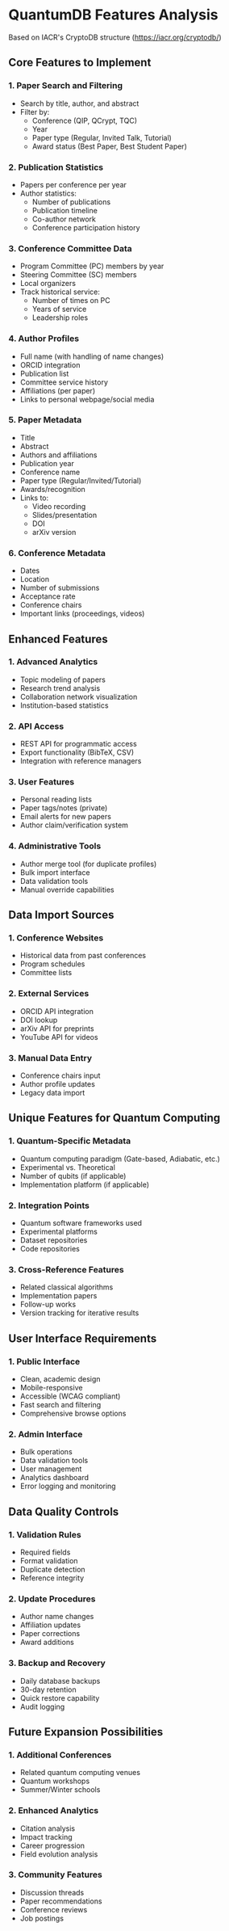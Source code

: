 # QuantumDB Features Analysis
Based on IACR's CryptoDB structure (https://iacr.org/cryptodb/)

## Core Features to Implement

### 1. Paper Search and Filtering
- Search by title, author, and abstract
- Filter by:
  - Conference (QIP, QCrypt, TQC)
  - Year
  - Paper type (Regular, Invited Talk, Tutorial)
  - Award status (Best Paper, Best Student Paper)

### 2. Publication Statistics
- Papers per conference per year
- Author statistics:
  - Number of publications
  - Publication timeline
  - Co-author network
  - Conference participation history

### 3. Conference Committee Data
- Program Committee (PC) members by year
- Steering Committee (SC) members
- Local organizers
- Track historical service:
  - Number of times on PC
  - Years of service
  - Leadership roles

### 4. Author Profiles
- Full name (with handling of name changes)
- ORCID integration
- Publication list
- Committee service history
- Affiliations (per paper)
- Links to personal webpage/social media

### 5. Paper Metadata
- Title
- Abstract
- Authors and affiliations
- Publication year
- Conference name
- Paper type (Regular/Invited/Tutorial)
- Awards/recognition
- Links to:
  - Video recording
  - Slides/presentation
  - DOI
  - arXiv version

### 6. Conference Metadata
- Dates
- Location
- Number of submissions
- Acceptance rate
- Conference chairs
- Important links (proceedings, videos)

## Enhanced Features

### 1. Advanced Analytics
- Topic modeling of papers
- Research trend analysis
- Collaboration network visualization
- Institution-based statistics

### 2. API Access
- REST API for programmatic access
- Export functionality (BibTeX, CSV)
- Integration with reference managers

### 3. User Features
- Personal reading lists
- Paper tags/notes (private)
- Email alerts for new papers
- Author claim/verification system

### 4. Administrative Tools
- Author merge tool (for duplicate profiles)
- Bulk import interface
- Data validation tools
- Manual override capabilities

## Data Import Sources

### 1. Conference Websites
- Historical data from past conferences
- Program schedules
- Committee lists

### 2. External Services
- ORCID API integration
- DOI lookup
- arXiv API for preprints
- YouTube API for videos

### 3. Manual Data Entry
- Conference chairs input
- Author profile updates
- Legacy data import

## Unique Features for Quantum Computing

### 1. Quantum-Specific Metadata
- Quantum computing paradigm (Gate-based, Adiabatic, etc.)
- Experimental vs. Theoretical
- Number of qubits (if applicable)
- Implementation platform (if applicable)

### 2. Integration Points
- Quantum software frameworks used
- Experimental platforms
- Dataset repositories
- Code repositories

### 3. Cross-Reference Features
- Related classical algorithms
- Implementation papers
- Follow-up works
- Version tracking for iterative results

## User Interface Requirements

### 1. Public Interface
- Clean, academic design
- Mobile-responsive
- Accessible (WCAG compliant)
- Fast search and filtering
- Comprehensive browse options

### 2. Admin Interface
- Bulk operations
- Data validation tools
- User management
- Analytics dashboard
- Error logging and monitoring

## Data Quality Controls

### 1. Validation Rules
- Required fields
- Format validation
- Duplicate detection
- Reference integrity

### 2. Update Procedures
- Author name changes
- Affiliation updates
- Paper corrections
- Award additions

### 3. Backup and Recovery
- Daily database backups
- 30-day retention
- Quick restore capability
- Audit logging

## Future Expansion Possibilities

### 1. Additional Conferences
- Related quantum computing venues
- Quantum workshops
- Summer/Winter schools

### 2. Enhanced Analytics
- Citation analysis
- Impact tracking
- Career progression
- Field evolution analysis

### 3. Community Features
- Discussion threads
- Paper recommendations
- Conference reviews
- Job postings
